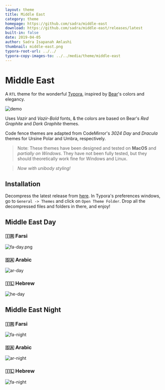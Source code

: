 ```yaml
---
layout: theme
title: Middle East
category: theme
homepage: https://github.com/sadra/middle-east
download: https://github.com/sadra/middle-east/releases/latest
built-in: false
date: 2019-04-05
author: Sadra Isapanah Amlashi
thumbnail: middle-east.png
typora-root-url: ../../
typora-copy-images-to: ../../media/theme/middle-east
---
```


# Middle East

A `RTL` theme for the wonderful [Typora](https://typora.io), inspired by [Bear](https://bear.app)'s colors and elegancy.

![demo](/media/theme/middle-east/demo.png)

Uses *Vazir* and *Vazir-Bold* fonts, & the colors are based on Bear's *Red Graphite* and *Dark Graphite* themes.

Code fence themes are adapted from CodeMirror's *3024 Day* and *Dracula* themes for Ursine Polar and Umbra, respectively.

> Note: These themes have been designed and tested on **MacOS** and *partially on Windows*. They have not been fully tested, but they should theoretically work fine for Windows and Linux.

> *Now with unibody styling!*

## Installation

Decompress the latest release from [here](<https://github.com/sadra/middle-east/releases>). In Typora's preferences windows, go to `General -> Themes` and click on `Open Theme Folder`. Drop all the decompressed files and folders in there, and enjoy!

## Middle East Day

### 🇮🇷 Farsi

![fa-day.png](/media/theme/middle-east/fa-day.png.png)

### 🇸🇦 Arabic

![ar-day](/media/theme/middle-east/ar-day.png)

### 🇮🇱 Hebrew

![he-day](/media/theme/middle-east/he-day.png)

## Middle East Night

### 🇮🇷 Farsi

![fa-night](/media/theme/middle-east/fa-night.png)

### 🇸🇦 Arabic

![ar-night](/media/theme/middle-east/ar-night.png)

### 🇮🇱 Hebrew

![fa-night](/media/theme/middle-east/he-night.png)